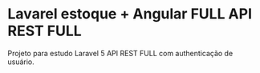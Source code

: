 # Lavarel estoque + Angular FULL API REST FULL

Projeto para estudo Laravel 5 API REST FULL com authenticação de usuário.